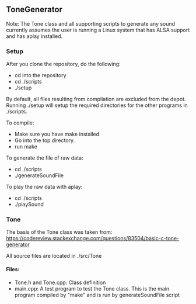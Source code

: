 
## ToneGenerator

Note: The Tone class and all supporting scripts to generate any sound currently assumes the user is running a Linux system that has ALSA support and has aplay installed. 

### Setup

After you clone the repository, do the following:
 - cd into the repository
 - cd ./scripts
 - ./setup

By default, all files resulting from compilation are excluded from the depot. Running ./setup will setup the required directories for the other programs in ./scripts.

To compile:
 - Make sure you have make installed
 - Go into the top directory.
 - run make

To generate the file of raw data:
 - cd ./scripts
 - ./generateSoundFile

To play the raw data with aplay:
 - cd ./scripts
 - ./playSound

### Tone

The basis of the Tone class was taken from: https://codereview.stackexchange.com/questions/83504/basic-c-tone-generator

All source files are located in ./src/Tone

#### Files:
 - Tone.h and Tone.cpp: Class definition
 - main.cpp: A test program to test the Tone class. This is the main program compiled by "make" and is run by generateSoundFile script



